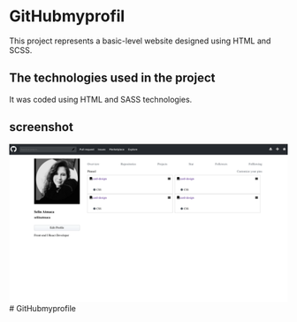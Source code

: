 <h1> GitHubmyprofil </h1>

This project represents a basic-level website designed using HTML and SCSS.

<h2> The technologies used in the project </h2>

It was coded using HTML and SASS technologies.

<h2> screenshot </h2>

![](screen.png)# GitHubmyprofile
